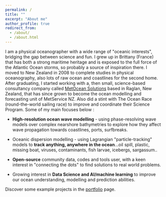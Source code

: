 ```yaml
---
permalink: /
title: ""
excerpt: "About me"
author_profile: true
redirect_from: 
  - /about/
  - /about.html
---
```


I am a physical oceanographer with a wide range of "oceanic interests", bridging the gap between science and fun. I grew up in Brittany (France) that has both a strong maritime heritage and is exposed to the full force of the Atlantic Ocean storms, so probably a source of inspiration there. I moved to New Zealand in 2008 to complete studies in physical oceanography, also lots of raw ocean and coastlines for the second home. After graduating, I started working with a, then small, science-based consultancy company called [MetOcean Solutions](https://www.metocean.co.nz/) based in Raglan, New Zealand, that has since grown to become the ocean modelling and forecasting unit of MetService NZ. Also did a stint with The Ocean Race (round-the-world sailing race) to improve and coordinate their Science Program. Some of my main focuses below :   


- **High-resolution ocean wave modelling** - using phase-resolving wave models over complex nearshore bathymetries to explore how they affect wave propagation towards coastlines, ports, surfbreaks.

- Oceanic dispersion modelling - using Lagrangian "particle-tracking" models to **track anything, anywhere in the ocean**...oil spill, plastic, missing boat, viruses, contaminants, fish larvae, icebergs, sargassum..

- **Open-source** community data, codes and tools user, with a keen interest in "connecting the dots" to find solutions to real world problems.  

- Growing interest in **Data Science and AI/machine learning** to improve our ocean understanding, modelling and prediction abilities.


Discover some example projects in the [portfolio](/portfolio) page.
